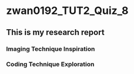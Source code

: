 # zwan0192_TUT2_Quiz_8

## This is my research report

### Imaging Technique Inspiration



### Coding Technique Exploration